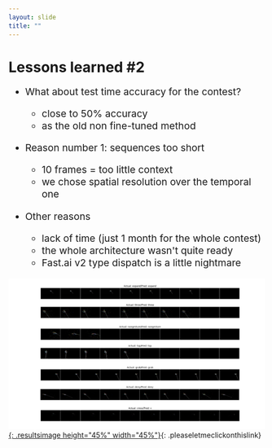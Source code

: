```yaml
---
layout: slide
title: ""
---
```


# Lessons learned #2

<div markdown="1" style="font-size:2vw">

- What about test time accuracy for the contest?
	- close to 50% accuracy
	- as the old non fine-tuned method
	
- Reason number 1: sequences too short
	- 10 frames = too little context
	- we chose spatial resolution over the temporal one
- Other reasons
	- lack of time (just 1 month for the whole contest)
	- the whole architecture wasn't quite ready
	- Fast.ai v2 type dispatch is a little nightmare

</div>

[![resnet-3d-predictions](img/3d-resnet/resnet-3d-50-show-results.png){: .resultsimage height="45%" width="45%"}](img/3d-resnet/resnet-3d-50-show-results.png){: .pleaseletmeclickonthislink}

<!-- figcaption class="figcaption" markdown="1">

Credits: [SFINGE 3D: A novel benchmark for online detection and recognition of heterogeneous hand gestures from 3D fingers’ trajectories](https://www.sciencedirect.com/science/article/pii/S0097849320301163){: .pleaseletmeclickonthislink}

</figcaption -->

